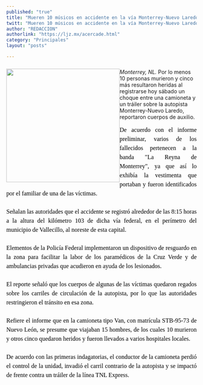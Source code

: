 ```yaml
---
published: "true"
title: "Mueren 10 músicos en accidente en la vía Monterrey-Nuevo Laredo"
twitt: "Mueren 10 músicos en accidente en la vía Monterrey-Nuevo Laredo"
author: "REDACCION"
authorlink: "https://ljz.mx/acercade.html"
category: "Principales"
layout: "posts"

---
```


<p style="line-height: 1.5em; margin: 0px 0px 1.5em; color: #000000; font-family: Times, 'Times New Roman', serif; font-size: 16px; text-align: justify;" />

*<img src="http://ljz.mx/images/stories/fotos_abril2013/a5.png" border="0" width="300" style="float: left;" />Monterrey, NL.* Por lo menos 10 personas murieron y cinco más resultaron heridas al registrarse hoy sábado un choque entre una camioneta y un tráiler sobre la autopista Monterrey-Nuevo Laredo, reportaron cuerpos de auxilio. </p> <p style="line-height: 1.5em; margin: 0px 0px 1.5em; color: #000000; font-family: Times, 'Times New Roman', serif; font-size: 16px; text-align: justify;">
  De acuerdo con el informe preliminar, varios de los fallecidos pertenecen a la banda "La Reyna de Monterrey", ya que así lo exhibía la vestimenta que portaban y fueron identificados por el familiar de una de las víctimas.
</p>

<p style="line-height: 1.5em; margin: 0px 0px 1.5em; color: #000000; font-family: Times, 'Times New Roman', serif; font-size: 16px; text-align: justify;">
  Señalan las autoridades que el accidente se registró alrededor de las 8:15 horas a la altura del kilómetro 103 de dicha vía federal, en el perímetro del municipio de Vallecillo, al noreste de esta capital.
</p>

<p style="line-height: 1.5em; margin: 0px 0px 1.5em; color: #000000; font-family: Times, 'Times New Roman', serif; font-size: 16px; text-align: justify;">
  Elementos de la Policía Federal implementaron un dispositivo de resguardo en la zona para facilitar la labor de los paramédicos de la Cruz Verde y de ambulancias privadas que acudieron en ayuda de los lesionados.
</p>

<p style="line-height: 1.5em; margin: 0px 0px 1.5em; color: #000000; font-family: Times, 'Times New Roman', serif; font-size: 16px; text-align: justify;">
  El reporte señaló que los cuerpos de algunas de las víctimas quedaron regados sobre los carriles de circulación de la autopista, por lo que las autoridades restringieron el tránsito en esa zona.
</p>

<p style="line-height: 1.5em; margin: 0px 0px 1.5em; color: #000000; font-family: Times, 'Times New Roman', serif; font-size: 16px; text-align: justify;">
  Refiere el informe que en la camioneta tipo Van, con matrícula STB-95-73 de Nuevo León, se presume que viajaban 15 hombres, de los cuales 10 murieron y otros cinco quedaron heridos y fueron llevados a varios hospitales locales.
</p>

<p style="line-height: 1.5em; margin: 0px 0px 1.5em; color: #000000; font-family: Times, 'Times New Roman', serif; font-size: 16px; text-align: justify;">
  De acuerdo con las primeras indagatorias, el conductor de la camioneta perdió el control de la unidad, invadió el carril contrario de la autopista y se impactó de frente contra un tráiler de la línea TNL Express.
</p>

